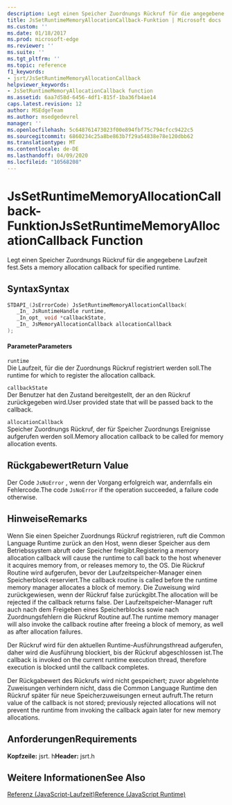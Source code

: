 ```yaml
---
description: Legt einen Speicher Zuordnungs Rückruf für die angegebene Laufzeit fest.
title: JsSetRuntimeMemoryAllocationCallback-Funktion | Microsoft docs
ms.custom: ''
ms.date: 01/18/2017
ms.prod: microsoft-edge
ms.reviewer: ''
ms.suite: ''
ms.tgt_pltfrm: ''
ms.topic: reference
f1_keywords:
- jsrt/JsSetRuntimeMemoryAllocationCallback
helpviewer_keywords:
- JsSetRuntimeMemoryAllocationCallback function
ms.assetid: 6aa7d58d-6456-4df1-815f-1ba36fb4ae14
caps.latest.revision: 12
author: MSEdgeTeam
ms.author: msedgedevrel
manager: ''
ms.openlocfilehash: 5c648761473023f00e894fbf75c794cfcc9422c5
ms.sourcegitcommit: 6860234c25a8be863b7f29a54838e78e120dbb62
ms.translationtype: MT
ms.contentlocale: de-DE
ms.lasthandoff: 04/09/2020
ms.locfileid: "10568208"
---
```

# <span data-ttu-id="5c5e1-103">JsSetRuntimeMemoryAllocationCallback-Funktion</span><span class="sxs-lookup"><span data-stu-id="5c5e1-103">JsSetRuntimeMemoryAllocationCallback Function</span></span>
<span data-ttu-id="5c5e1-104">Legt einen Speicher Zuordnungs Rückruf für die angegebene Laufzeit fest.</span><span class="sxs-lookup"><span data-stu-id="5c5e1-104">Sets a memory allocation callback for specified runtime.</span></span>  
  
## <span data-ttu-id="5c5e1-105">Syntax</span><span class="sxs-lookup"><span data-stu-id="5c5e1-105">Syntax</span></span>  
  
```cpp  
STDAPI_(JsErrorCode) JsSetRuntimeMemoryAllocationCallback(  
   _In_ JsRuntimeHandle runtime,  
   _In_opt_ void *callbackState,  
   _In_ JsMemoryAllocationCallback allocationCallback  
);  
```  
  
#### <span data-ttu-id="5c5e1-106">Parameter</span><span class="sxs-lookup"><span data-stu-id="5c5e1-106">Parameters</span></span>  
 `runtime`  
 <span data-ttu-id="5c5e1-107">Die Laufzeit, für die der Zuordnungs Rückruf registriert werden soll.</span><span class="sxs-lookup"><span data-stu-id="5c5e1-107">The runtime for which to register the allocation callback.</span></span>  
  
 `callbackState`  
 <span data-ttu-id="5c5e1-108">Der Benutzer hat den Zustand bereitgestellt, der an den Rückruf zurückgegeben wird.</span><span class="sxs-lookup"><span data-stu-id="5c5e1-108">User provided state that will be passed back to the callback.</span></span>  
  
 `allocationCallback`  
 <span data-ttu-id="5c5e1-109">Speicher Zuordnungs Rückruf, der für Speicher Zuordnungs Ereignisse aufgerufen werden soll.</span><span class="sxs-lookup"><span data-stu-id="5c5e1-109">Memory allocation callback to be called for memory allocation events.</span></span>  
  
## <span data-ttu-id="5c5e1-110">Rückgabewert</span><span class="sxs-lookup"><span data-stu-id="5c5e1-110">Return Value</span></span>  
 <span data-ttu-id="5c5e1-111">Der Code `JsNoError` , wenn der Vorgang erfolgreich war, andernfalls ein Fehlercode.</span><span class="sxs-lookup"><span data-stu-id="5c5e1-111">The code `JsNoError` if the operation succeeded, a failure code otherwise.</span></span>  
  
## <span data-ttu-id="5c5e1-112">Hinweise</span><span class="sxs-lookup"><span data-stu-id="5c5e1-112">Remarks</span></span>  
 <span data-ttu-id="5c5e1-113">Wenn Sie einen Speicher Zuordnungs Rückruf registrieren, ruft die Common Language Runtime zurück an den Host, wenn dieser Speicher aus dem Betriebssystem abruft oder Speicher freigibt.</span><span class="sxs-lookup"><span data-stu-id="5c5e1-113">Registering a memory allocation callback will cause the runtime to call back to the host whenever it acquires memory from, or releases memory to, the OS.</span></span> <span data-ttu-id="5c5e1-114">Die Rückruf Routine wird aufgerufen, bevor der Laufzeitspeicher-Manager einen Speicherblock reserviert.</span><span class="sxs-lookup"><span data-stu-id="5c5e1-114">The callback routine is called before the runtime memory manager allocates a block of memory.</span></span> <span data-ttu-id="5c5e1-115">Die Zuweisung wird zurückgewiesen, wenn der Rückruf false zurückgibt.</span><span class="sxs-lookup"><span data-stu-id="5c5e1-115">The allocation will be rejected if the callback returns false.</span></span> <span data-ttu-id="5c5e1-116">Der Laufzeitspeicher-Manager ruft auch nach dem Freigeben eines Speicherblocks sowie nach Zuordnungsfehlern die Rückruf Routine auf.</span><span class="sxs-lookup"><span data-stu-id="5c5e1-116">The runtime memory manager will also invoke the callback routine after freeing a block of memory, as well as after allocation failures.</span></span>  
  
 <span data-ttu-id="5c5e1-117">Der Rückruf wird für den aktuellen Runtime-Ausführungsthread aufgerufen, daher wird die Ausführung blockiert, bis der Rückruf abgeschlossen ist.</span><span class="sxs-lookup"><span data-stu-id="5c5e1-117">The callback is invoked on the current runtime execution thread, therefore execution is blocked until the callback completes.</span></span>  
  
 <span data-ttu-id="5c5e1-118">Der Rückgabewert des Rückrufs wird nicht gespeichert; zuvor abgelehnte Zuweisungen verhindern nicht, dass die Common Language Runtime den Rückruf später für neue Speicherzuweisungen erneut aufruft.</span><span class="sxs-lookup"><span data-stu-id="5c5e1-118">The return value of the callback is not stored; previously rejected allocations will not prevent the runtime from invoking the callback again later for new memory allocations.</span></span>  
  
## <span data-ttu-id="5c5e1-119">Anforderungen</span><span class="sxs-lookup"><span data-stu-id="5c5e1-119">Requirements</span></span>  
 <span data-ttu-id="5c5e1-120">**Kopfzeile:** jsrt. h</span><span class="sxs-lookup"><span data-stu-id="5c5e1-120">**Header:** jsrt.h</span></span>  
  
## <span data-ttu-id="5c5e1-121">Weitere Informationen</span><span class="sxs-lookup"><span data-stu-id="5c5e1-121">See Also</span></span>  
 [<span data-ttu-id="5c5e1-122">Referenz (JavaScript-Laufzeit)</span><span class="sxs-lookup"><span data-stu-id="5c5e1-122">Reference (JavaScript Runtime)</span></span>](../chakra-hosting/reference-javascript-runtime.md)